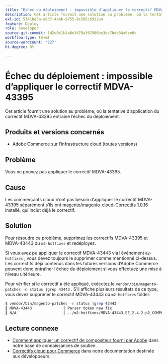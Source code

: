 ```yaml
---
title: "Échec du déploiement : impossible d’appliquer le correctif MDVA-43395"
description: Cet article fournit une solution au problème, où la tentative d’application du correctif MDVA-43395 entraîne l’échec du déploiement.
exl-id: 5341be3a-a9d7-4a4b-9755-8c585c6922a4
feature: Deploy
role: Developer
source-git-commit: 1d2e0c1b4a8e3d79a362500ee3ec7bde84a6ce0d
workflow-type: tm+mt
source-wordcount: '227'
ht-degree: 0%

---
```


# Échec du déploiement : impossible d’appliquer le correctif MDVA-43395

Cet article fournit une solution au problème, où la tentative d’application du correctif MDVA-43395 entraîne l’échec du déploiement.

## Produits et versions concernés

* Adobe Commerce sur l’infrastructure cloud (toutes versions)

## Problème

Vous ne pouvez pas appliquer le correctif MDVA-43395.

## Cause

Les commerçants cloud n’ont pas besoin d’appliquer le correctif MDVA-43395 séparément s’ils ont [magento/magento-cloud-Correctifs 1.0.16](https://devdocs.magento.com/cloud/release-notes/mcp-release-notes.html#v1016) installé, qui inclut déjà le correctif.

## Solution

Pour résoudre ce problème, supprimez les correctifs MDVA-43395 et MDVA-43443 du `m2-hotfixes` et redéployez.

Si vous avez pu appliquer le correctif MDVA-43443 via l’événement `m2-hotfixes` , vous devez toujours le supprimer comme mentionné ci-dessus. Les correctifs déjà contenus dans les futures versions d’Adobe Commerce peuvent donc entraîner l’échec du déploiement si vous effectuez une mise à niveau ultérieure.

Pour vérifier si le correctif a été appliqué, exécutez le `vendor/bin/magento-patches -n status |grep 43443` .
S’il affiche plusieurs résultats de ce type, vous devez supprimer le correctif MDVA-43443 du `m2-hotfixes` folder:

```bash
$ vendor/bin/magento-patches -n status |grep 43443
║ MDVA-43443              │ Parser token new fix                                         │ Other           │ Adobe Commerce Support │ Applied     │ Patch type: Required                                     ║
║ N/A                     │ ../m2-hotfixes/MDVA-43443_EE_2.4.2-p2_COMPOSER_v1.patch      │ Other           │ Local                  │ Applied     │ Patch type: Custom                                       ║
```

## Lecture connexe

* [Comment appliquer un correctif de compositeur fourni par Adobe](/help/how-to/general/how-to-apply-a-composer-patch-provided-by-magento.md) dans notre base de connaissances de soutien.
* [Correctifs cloud pour Commerce](https://devdocs.magento.com/cloud/release-notes/mcp-release-notes.html#v1016) dans notre documentation destinée aux développeurs.
